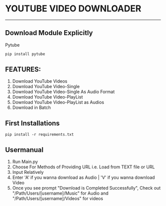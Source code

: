 # YOUTUBE VIDEO DOWNLOADER
_____________________
## Download Module Explicitly
Pytube
```` python
pip install pytube 
````
## FEATURES:
1. Download YouTube Videos
2. Download YouTube Video-Single
3. Download YouTube Video-Single As Audio Format
4. Download YouTube Video-PlayList
5. Download YouTube Video-PlayList as Audios
6. Download in Batch
## First Installations
````
pip install -r requirements.txt
````
## Usermanual
1. Run Main.py
2. Choose For Methods of Providing URL i.e. Load from TEXT file or URL
3. Input Relatively
4. Enter 'A' if you wanna download as Audio | 'V' if you wanna download Video
5. Once you see prompt "Download is Completed Successfully", Check out "/Path/Users/[username]/Music" for Audio and "/Path/Users/[username]/Videos" for videos 